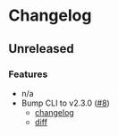 <!--- This file is only needed so that workflow tests can run (they update this changelog) -->
# Changelog

## Unreleased

### Features

- n/a
- Bump CLI to v2.3.0 ([#8](https://github.com/getsentry/github-workflows/pull/8))
  - [changelog](https://github.com/getsentry/sentry-cli/blob/master/CHANGELOG.md#230)
  - [diff](https://github.com/getsentry/sentry-cli/compare/2.0.0...2.3.0)


